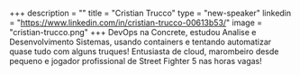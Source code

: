 +++
description = ""
title = "Cristian Trucco"
type = "new-speaker"
linkedin = "https://www.linkedin.com/in/cristian-trucco-00613b53/"
image = "cristian-trucco.png"
+++
DevOps na Concrete, estudou Analise e Desenvolvimento Sistemas, usando containers e tentando automatizar quase tudo com alguns truques! Entusiasta de cloud, marombeiro desde pequeno e jogador profissional de Street Fighter 5 nas horas vagas!